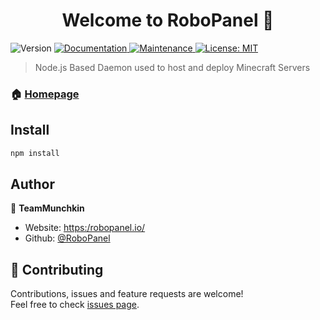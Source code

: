 <h1 align="center">Welcome to RoboPanel 👋</h1>
<p>
  <img alt="Version" src="https://img.shields.io/badge/version-0.0.1-blue.svg?cacheSeconds=2592000" />
  <a href="https://docs.robopanel.tk/" target="_blank">
    <img alt="Documentation" src="https://img.shields.io/badge/documentation-yes-brightgreen.svg" />
  </a>
  <a href="https://github.com/RoboPanel/Daemon/graphs/commit-activity" target="_blank">
    <img alt="Maintenance" src="https://img.shields.io/badge/Maintained%3F-yes-green.svg" />
  </a>
  <a href="#" target="_blank">
    <img alt="License: MIT" src="https://img.shields.io/github/license/JamieGrimwood/RoboPanel" />
  </a>
</p>

> Node.js Based Daemon used to host and deploy Minecraft Servers

### 🏠 [Homepage](https://github.com/RoboPanel/Daemon#readme)

## Install

```sh
npm install
```

## Author

👤 **TeamMunchkin**

* Website: [https:/robopanel.io/](https:/robopanel.io)
* Github: [@RoboPanel](https://github.com/RoboPanel)

## 🤝 Contributing

Contributions, issues and feature requests are welcome!<br />Feel free to check [issues page](https://github.com/RoboPanel/Daemon/issues). 
